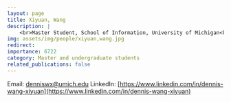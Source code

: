 ```yaml
---
layout: page
title: Xiyuan, Wang
description: |
    <br>Master Student, School of Information, University of Michigan<br>Jan 2024 -- Present
img: assets/img/people/xiyuan,wang.jpg
redirect: 
importance: 6722
category: Master and undergraduate students
related_publications: false
---
```

Email: [denniswx@umich.edu](mailto:denniswx@umich.edu)
LinkedIn: [https://www.linkedin.com/in/dennis-wang-xiyuan](https://www.linkedin.com/in/dennis-wang-xiyuan)
